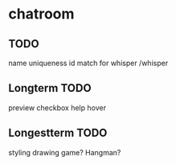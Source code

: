# chatroom

## TODO
name uniqueness
id match for whisper
/whisper

## Longterm TODO
preview checkbox
help hover

## Longestterm TODO
styling
drawing game?
Hangman?